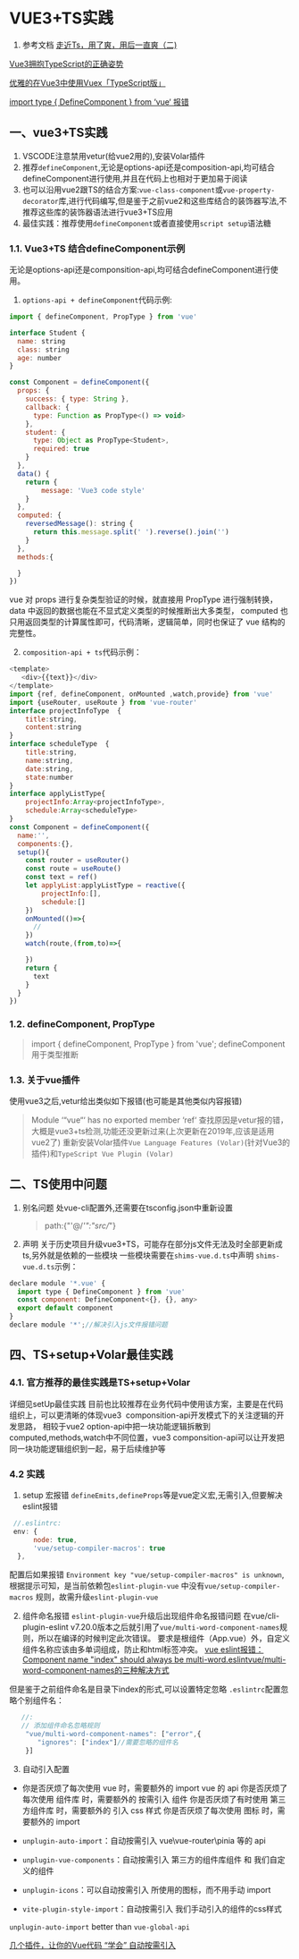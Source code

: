 # VUE3+TS实践
1. 参考文档
  [走近Ts，用了爽，用后一直爽（二)](https://segmentfault.com/a/1190000038540091)

  [Vue3拥抱TypeScript的正确姿势](https://juejin.cn/post/6875713523968802829)

  [优雅的在Vue3中使用Vuex「TypeScript版」](https://www.imsle.com/archives/105.html)


  [import type { DefineComponent } from ‘vue‘ 报错](https://blog.csdn.net/lanseguhui/article/details/117809376?utm_medium=distribute.pc_aggpage_search_result.none-task-blog-2~aggregatepage~first_rank_ecpm_v1~rank_v31_ecpm-1-117809376.pc_agg_new_rank&utm_term=Vue+defineComponent+%E4%B8%8D%E5%86%99+%E4%B9%9F%E6%8A%A5%E9%94%99&spm=1000.2123.3001.4430)


 
## 一、vue3+TS实践
 1. VSCODE注意禁用vetur(给vue2用的),安装Volar插件 
 2. 推荐`defineComponent`,无论是options-api还是composition-api,均可结合defineComponent进行使用,并且在代码上也相对于更加易于阅读
 3. 也可以沿用vue2跟TS的结合方案:`vue-class-component`或`vue-property-decorator`库,进行代码编写,但是鉴于之前vue2和这些库结合的装饰器写法,不推荐这些库的装饰器语法进行vue3+TS应用
 4. 最佳实践：推荐使用`defineComponent`或者直接使用`script setup`语法糖
  
  
### 1.1. Vue3+TS 结合defineComponent示例
  无论是options-api还是componsition-api,均可结合defineComponent进行使用。

1. `options-api + defineComponent`代码示例:

  ```javascript
  import { defineComponent, PropType } from 'vue'

  interface Student {
    name: string
    class: string
    age: number
  }

  const Component = defineComponent({
    props: {
      success: { type: String },
      callback: {
        type: Function as PropType<() => void>
      },
      student: {
        type: Object as PropType<Student>,
        required: true
      }
    },
    data() {
      return {
          message: 'Vue3 code style'
      }
    },
    computed: {
      reversedMessage(): string {
        return this.message.split(' ').reverse().join('')
      }
    },
    methods:{

    }
  })

  ```

  vue 对 props 进行复杂类型验证的时候，就直接用 PropType 进行强制转换， data 中返回的数据也能在不显式定义类型的时候推断出大多类型， computed 也只用返回类型的计算属性即可，代码清晰，逻辑简单，同时也保证了 vue 结构的完整性。

2. `composition-api + ts`代码示例：
  ```javascript
  <template>
     <div>{{text}}</div>
  </template>
  import {ref, defineComponent, onMounted ,watch,provide} from 'vue'
  import {useRouter, useRoute } from 'vue-router'
  interface projectInfoType  {
      title:string,
      content:string
  }           
  interface scheduleType  {
      title:string,
      name:string,
      date:string,
      state:number
  }
  interface applyListType{
      projectInfo:Array<projectInfoType>,
      schedule:Array<scheduleType>
  }
  const Component = defineComponent({
    name:'',
    components:{},
    setup(){
      const router = useRouter()
      const route = useRoute()
      const text = ref()
      let applyList:applyListType = reactive({
          projectInfo:[],
          schedule:[]
      })
      onMounted(()=>{
        //
      })
      watch(route,(from,to)=>{

      })
      return {
        text
      }
    }
  })
  ```

### 1.2. defineComponent, PropType
  > import { defineComponent, PropType } from 'vue';
  defineComponent用于类型推断
 

### 1.3. 关于vue插件
  使用vue3之后,vetur给出类似如下报错(也可能是其他类似内容报错)
  >Module ‘“vue“‘ has no exported member ‘ref‘
  查找原因是vetur报的错，大概是vue3+ts检测,功能还没更新过来(上次更新在2019年,应该是适用vue2了)
  重新安装Volar插件`Vue Language Features (Volar)`(针对Vue3的插件)和`TypeScript Vue Plugin (Volar)`



## 二、TS使用中问题

 
1. 别名问题
   处vue-cli配置外,还需要在tsconfig.json中重新设置
   >path:{"'@/*'":"src/*"}

2. 声明
  关于历史项目升级vue3+TS，可能存在部分js文件无法及时全部更新成ts,另外就是依赖的一些模块
  一些模块需要在`shims-vue.d.ts`中声明
  `shims-vue.d.ts`示例：
  ```javascript
  declare module '*.vue' {
    import type { DefineComponent } from 'vue'
    const component: DefineComponent<{}, {}, any>
    export default component
  }
  declare module '*';//解决引入js文件报错问题
  ```

## 四、TS+setup+Volar最佳实践

### 4.1. 官方推荐的最佳实践是TS+setup+Volar
  详细见setUp最佳实践
目前也比较推荐在业务代码中使用该方案，主要是在代码组织上，可以更清晰的体现vue3  componsition-api开发模式下的关注逻辑的开发思路， 相较于vue2 option-api中把一块功能逻辑拆散到computed,methods,watch中不同位置，vue3 componsition-api可以让开发把同一块功能逻辑组织到一起，易于后续维护等

### 4.2 实践
1. setup 宏报错
  `defineEmits,defineProps`等是vue定义宏,无需引入,但要解决eslint报错

  ```javascript
   //.eslintrc:
   env: {
        node: true,
        'vue/setup-compiler-macros': true
    },
  ```

  配置后如果报错 `Environment key "vue/setup-compiler-macros" is unknown`,根据提示可知，是当前依赖包`eslint-plugin-vue` 中没有`vue/setup-compiler-macros` 规则，故需升级`eslint-plugin-vue`


2. 组件命名报错
`eslint-plugin-vue`升级后出现组件命名报错问题
在vue/cli-plugin-eslint v7.20.0版本之后就引用了`vue/multi-word-component-names`规则，所以在编译的时候判定此次错误。
要求是根组件（App.vue）外，自定义组件名称应该由多单词组成，防止和html标签冲突。
[vue eslint报错：Component name "index" should always be multi-word.eslintvue/multi-word-component-names的三种解决方式](https://blog.csdn.net/u013078755/article/details/123581070)

但是鉴于之前组件命名是目录下index的形式,可以设置特定忽略
`.eslintrc`配置忽略个别组件名：
```javascript
   //:
   // 添加组件命名忽略规则
    "vue/multi-word-component-names": ["error",{
       "ignores": ["index"]//需要忽略的组件名
    }]
  ```



3. 自动引入配置
 * 你是否厌烦了每次使用 vue 时，需要额外的 import vue 的 api
你是否厌烦了每次使用 组件库 时，需要额外的 按需引入 组件
你是否厌烦了有时使用 第三方组件库 时，需要额外的 引入 css 样式
你是否厌烦了每次使用 图标 时，需要额外的 import

 * `unplugin-auto-import`：自动按需引入 vue\vue-router\pinia 等的 api
 * `unplugin-vue-components`：自动按需引入 第三方的组件库组件 和 我们自定义的组件
 * `unplugin-icons`：可以自动按需引入 所使用的图标，而不用手动 import
 * `vite-plugin-style-import`：自动按需引入 我们手动引入的组件的css样式

 `unplugin-auto-import`  better than  ` vue-global-api `

 
[几个插件，让你的Vue代码 “学会” 自动按需引入](https://juejin.cn/post/7062648728405934087)







